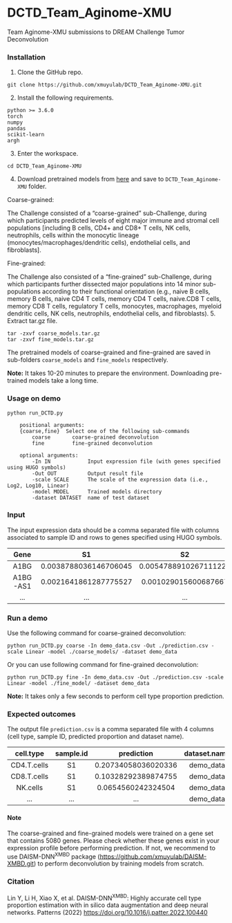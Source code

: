 # DCTD_Team_Aginome-XMU
Team Aginome-XMU submissions to DREAM Challenge Tumor Deconvolution

### Installation
1. Clone the GitHub repo.
```
git clone https://github.com/xmuyulab/DCTD_Team_Aginome-XMU.git
```   
2. Install the following requirements.
```
python >= 3.6.0
torch 
numpy
pandas
scikit-learn
argh
```
3. Enter the workspace.

```
cd DCTD_Team_Aginome-XMU
```

4. Download pretrained models from [here](https://doi.org/10.17632/yt79wsksg9.1) and save to ```DCTD_Team_Aginome-XMU``` folder.

Coarse-grained:

The Challenge consisted of a “coarse-grained” sub-Challenge, during which participants predicted levels of eight major immune and stromal cell populations [including B cells, CD4+ and CD8+ T cells, NK cells, neutrophils, cells within the monocytic lineage (monocytes/macrophages/dendritic cells), endothelial cells, and fibroblasts].

Fine-grained:

The Challenge also consisted of a “fine-grained” sub-Challenge, during which participants further dissected major populations into 14 minor sub-populations according to their functional orientation (e.g., naive B cells, memory B cells, naive CD4 T cells, memory CD4 T cells, naive.CD8 T cells, memory CD8 T cells, regulatory T cells, monocytes, macrophages, myeloid dendritic cells, NK cells, neutrophils, endothelial cells, and fibroblasts).
5. Extract tar.gz file.
```
tar -zxvf coarse_models.tar.gz
tar -zxvf fine_models.tar.gz
```
The pretrained models of coarse-grained and fine-grained are saved in sub-folders ```coarse_models``` and ```fine_models``` respectively.


**Note:** It takes 10-20 minutes to prepare the environment. Downloading pre-trained models take a long time.
### Usage on demo
```
python run_DCTD.py 

    positional arguments:
    {coarse,fine}  Select one of the following sub-commands
        coarse       coarse-grained deconvolution
        fine         fine-grained deconvolution
    
    optional arguments:
        -In IN            Input expression file (with genes specified using HUGO symbols)
        -Out OUT          Output result file
        -scale SCALE      The scale of the expression data (i.e., Log2, Log10, Linear)
        -model MODEL      Trained models directory
        -dataset DATASET  name of test dataset
```
### Input
The input expression data should be a comma separated file with columns associated to sample ID and rows to genes specified using HUGO symbols.

| Gene      | S1 | S2     |...|
   | :----:        |    :----:   |          :---: |:---:|
   |A1BG|0.0038788036146706045|0.0054788910267111225|...|
   |A1BG-AS1|0.0021641861287775527|0.001029015600687667|...|
   |...|...|...|...|
### Run a demo

Use the following command for coarse-grained deconvolution:
   ```
   python run_DCTD.py coarse -In demo_data.csv -Out ./prediction.csv -scale Linear -model ./coarse_models/ -dataset demo_data
   ```

   Or you can use following command for fine-grained deconvolution:

   ```
   python run_DCTD.py fine -In demo_data.csv -Out ./prediction.csv -scale Linear -model ./fine_model/ -dataset demo_data
   ```

   **Note:** It takes only a few seconds to perform cell type proportion prediction.
### Expected outcomes

The output file ```prediction.csv``` is a comma separated file with 4 columns (cell type, sample ID, predicted proportion and dataset name).

   | cell.type      | sample.id | prediction     |dataset.name|
   | :----:        |    :----:   |          :---: |:---:|
   |CD4.T.cells|S1|0.20734058036020336|demo_data|
   |CD8.T.cells|S1|0.10328292389874755|demo_data|
   |NK.cells|S1|0.0654560242324504|demo_data|
   |...|...|...|demo_data|

#### Note

The coarse-grained and fine-grained models were trained on a gene set that contains 5080 genes. Please check whether these genes exist in your expression profile before performing prediction. If not, we recommend to use DAISM-DNN<sup>XMBD</sup> package (https://github.com/xmuyulab/DAISM-XMBD.git) to perform deconvolution by training models from scratch.
### Citation
Lin Y, Li H, Xiao X, et al. DAISM-DNN<sup>XMBD</sup>: Highly accurate cell type proportion estimation with in silico data augmentation and deep neural networks. Patterns (2022) https://doi.org/10.1016/j.patter.2022.100440